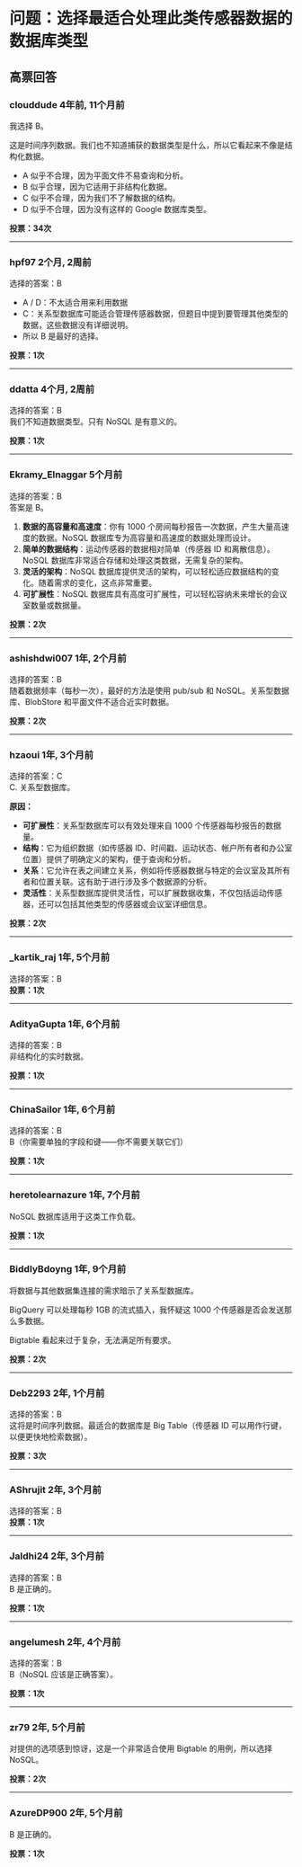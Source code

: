 # 问题：选择最适合处理此类传感器数据的数据库类型
  
## 高票回答
  
### clouddude 4年前, 11个月前
我选择 B。

这是时间序列数据。我们也不知道捕获的数据类型是什么，所以它看起来不像是结构化数据。
  
- A 似乎不合理，因为平面文件不易查询和分析。
- B 似乎合理，因为它适用于非结构化数据。
- C 似乎不合理，因为我们不了解数据的结构。
- D 似乎不合理，因为没有这样的 Google 数据库类型。
  
**投票：34次**  
  
---  
  
### hpf97 2个月, 2周前
选择的答案：B    
- A / D：不太适合用来利用数据
- C：关系型数据库可能适合管理传感器数据，但题目中提到要管理其他类型的数据，这些数据没有详细说明。
- 所以 B 是最好的选择。
  
**投票：1次**  
  
---  
  
### ddatta 4个月, 2周前
选择的答案：B  
我们不知道数据类型。只有 NoSQL 是有意义的。
  
**投票：1次**  
  
---  
  
### Ekramy_Elnaggar 5个月前
选择的答案：B  
答案是 B。

1. **数据的高容量和高速度**：你有 1000 个房间每秒报告一次数据，产生大量高速度的数据。NoSQL 数据库专为高容量和高速度的数据处理而设计。
2. **简单的数据结构**：运动传感器的数据相对简单（传感器 ID 和离散信息）。NoSQL 数据库非常适合存储和处理这类数据，无需复杂的架构。
3. **灵活的架构**：NoSQL 数据库提供灵活的架构，可以轻松适应数据结构的变化。随着需求的变化，这点非常重要。
4. **可扩展性**：NoSQL 数据库具有高度可扩展性，可以轻松容纳未来增长的会议室数量或数据量。
  
**投票：2次**  
  
---  
  
### ashishdwi007 1年, 2个月前
选择的答案：B  
随着数据频率（每秒一次），最好的方法是使用 pub/sub 和 NoSQL。关系型数据库、BlobStore 和平面文件不适合近实时数据。
  
**投票：2次**  
  
---  
  
### hzaoui 1年, 3个月前
选择的答案：C  
C. 关系型数据库。
  
**原因：**  
- **可扩展性**：关系型数据库可以有效处理来自 1000 个传感器每秒报告的数据量。
- **结构**：它为组织数据（如传感器 ID、时间戳、运动状态、帐户所有者和办公室位置）提供了明确定义的架构，便于查询和分析。
- **关系**：它允许在表之间建立关系，例如将传感器数据与特定的会议室及其所有者和位置关联。这有助于进行涉及多个数据源的分析。
- **灵活性**：关系型数据库提供灵活性，可以扩展数据收集，不仅包括运动传感器，还可以包括其他类型的传感器或会议室详细信息。
  
**投票：2次**  
  
---  
  
### _kartik_raj 1年, 5个月前
选择的答案：B    
**投票：1次**  
  
---  
  
### AdityaGupta 1年, 6个月前
选择的答案：B  
非结构化的实时数据。
  
**投票：1次**  
  
---  
  
### ChinaSailor 1年, 6个月前
选择的答案：B  
B（你需要单独的字段和键——你不需要关联它们）
  
**投票：1次**  
  
---  
  
### heretolearnazure 1年, 7个月前
NoSQL 数据库适用于这类工作负载。
  
**投票：1次**  
  
---  
  
### BiddlyBdoyng 1年, 9个月前
将数据与其他数据集连接的需求暗示了关系型数据库。

BigQuery 可以处理每秒 1GB 的流式插入，我怀疑这 1000 个传感器是否会发送那么多数据。

Bigtable 看起来过于复杂，无法满足所有要求。
  
**投票：2次**  
  
---  
  
### Deb2293 2年, 1个月前
选择的答案：B  
这将是时间序列数据。最适合的数据库是 Big Table（传感器 ID 可以用作行键，以便更快地检索数据）。
  
**投票：3次**  
  
---  
  
### AShrujit 2年, 3个月前
选择的答案：B    
**投票：1次**  
  
---  
  
### Jaldhi24 2年, 3个月前
选择的答案：B  
B 是正确的。
  
**投票：1次**  
  
---  
  
### angelumesh 2年, 4个月前
选择的答案：B  
B（NoSQL 应该是正确答案）。
  
**投票：1次**  
  
---  
  
### zr79 2年, 5个月前
对提供的选项感到惊讶，这是一个非常适合使用 Bigtable 的用例，所以选择 NoSQL。
  
**投票：2次**  
  
---  
  
### AzureDP900 2年, 5个月前
B 是正确的。
  
**投票：1次**  
